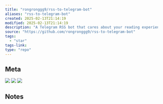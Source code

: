 ```yaml
---
title: "rongronggg9/rss-to-telegram-bot"
aliases: "rss-to-telegram-bot"
created: 2025-02-13T21:14:19
modified: 2025-02-13T21:14:19
description: "A Telegram RSS bot that cares about your reading experience"
source: "https://github.com/rongronggg9/rss-to-telegram-bot"
tags:
  - "star"
tags-link:
type: "repo"
---
```

## Meta

![](https://img.shields.io/github/stars/rongronggg9/rss-to-telegram-bot?style=for-the-badge&label=stars) ![](https://img.shields.io/github/repo-size/rongronggg9/rss-to-telegram-bot?style=for-the-badge&label=size) ![](https://img.shields.io/github/created-at/rongronggg9/rss-to-telegram-bot?style=for-the-badge&label=since)

## Notes

